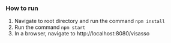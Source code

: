 ### How to run
1. Navigate to root directory and run the command `npm install`
2. Run the command `npm start`
3. In a browser, navigate to http://localhost:8080/visasso
